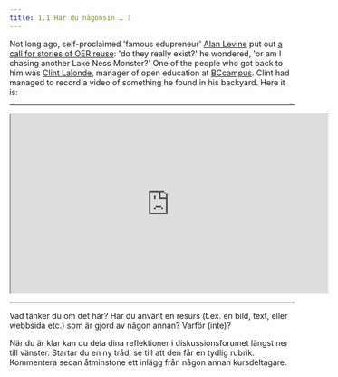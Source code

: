 ```yaml
---
title: 1.1 Har du någonsin … ?
---
```


Not long ago, self-proclaimed 'famous edupreneur' [Alan Levine][1] put out [a call for stories of OER reuse][2]: 'do they really exist?' he wondered, 'or am I chasing another Lake Ness Monster?' One of the people who got back to him was [Clint Lalonde][3], manager of open education at [BCcampus][4]. Clint had managed to record a video of something he found in his backyard. Here it is:


----------


<iframe height="315" src="https://www.youtube.com/embed/3MA6ddnUGL0" width="560"></iframe>


----------


Vad tänker du om det här? Har du använt en resurs (t.ex. en bild, text, eller webbsida etc.) som är gjord av någon annan? Varför (inte)?

När du är klar kan du dela dina reflektioner i diskussionsforumet längst ner till vänster. Startar du en ny tråd, se till att den får en tydlig rubrik. Kommentera sedan åtminstone ett inlägg från någon annan kursdeltagare. 

  [1]: https://twitter.com/cogdog
  [2]: http://stories.cogdogblog.com/call-oer-reuse/
  [3]: https://twitter.com/clintlalonde
  [4]: http://bccampus.ca
